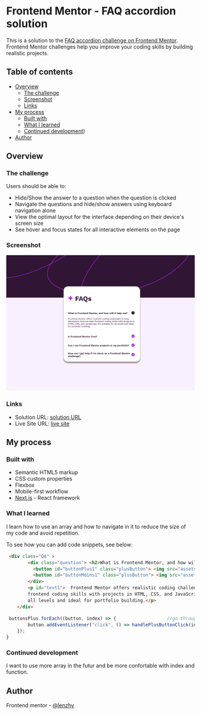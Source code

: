 # Frontend Mentor - FAQ accordion solution

This is a solution to the [FAQ accordion challenge on Frontend Mentor](https://www.frontendmentor.io/challenges/faq-accordion-wyfFdeBwBz). Frontend Mentor challenges help you improve your coding skills by building realistic projects. 

## Table of contents

- [Overview](#overview)
  - [The challenge](#the-challenge)
  - [Screenshot](#screenshot)				
  - [Links](#links)
- [My process](#my-process)
  - [Built with](#built-with)
  - [What I learned](#what-i-learned)
  - [Continued development](#continued-development))
- [Author](#author)


## Overview

### The challenge

Users should be able to:

- Hide/Show the answer to a question when the question is clicked
- Navigate the questions and hide/show answers using keyboard navigation alone
- View the optimal layout for the interface depending on their device's screen size
- See hover and focus states for all interactive elements on the page

### Screenshot

![](./screenshot/faq-accordion-card-desktop.png)

### Links

- Solution URL: [solution URL](https://www.frontendmentor.io/solutions/faq-accordion-using-array-in-js-QvaCJyvtJe)
- Live Site URL: [live site](https://github.com/Lenzhy/faq-accordion-main)

## My process

### Built with

- Semantic HTML5 markup
- CSS custom properties
- Flexbox
- Mobile-first workflow
- [Next.js](https://nextjs.org/) - React framework


### What I learned

I learn how to use an array and how to navigate in it to reduce the size of my code and avoid repetition.

To see how you can add code snippets, see below:

```html
 <div class="QA" >
        <div class="question"> <h2>What is Frontend Mentor, and how will it help me? </h2>
          <button id="buttonPlus1" class="plusButton"> <img src="assets/images/icon-plus.svg" alt="icon plus"></button>
          <button id="buttonMoins1" class="plusButton"> <img src="assets/images/icon-minus.svg" alt="icon moins"></button>
        </div>
        <p id="text1">  Frontend Mentor offers realistic coding challenges to help developers improve their
        frontend coding skills with projects in HTML, CSS, and JavaScript. It's suitable for
        all levels and ideal for portfolio building.</p>
    </div>
```

```js
 buttonsPlus.forEach((button, index) => {                   //go through the array once to add the eventlistener
        button.addEventListener("click", () => handlePlusButtonClick(index));       //add event when click the button
    });
}
```


### Continued development

I want to use more array in the futur and be more confortable with index and function.


## Author

Frontend mentor - [@lenzhy](https://www.frontendmentor.io/profile/Lenzhy)
